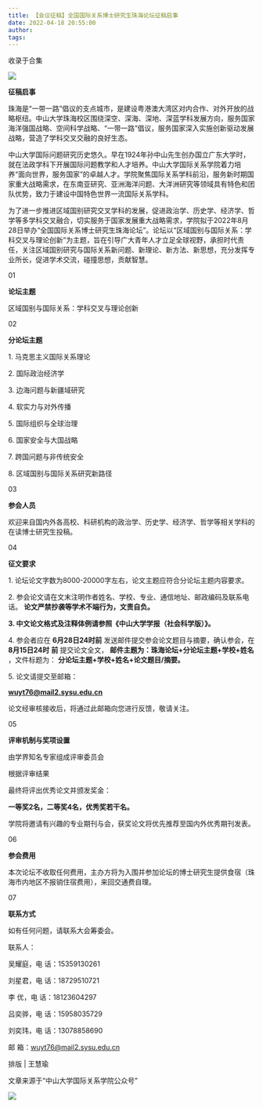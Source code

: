 ```yaml
---
title: 【会议征稿】全国国际关系博士研究生珠海论坛征稿启事
date: 2022-04-18 20:55:00
author: 
tags: 
---
```



收录于合集

![](/images/90/2.gif)

  

**征稿启事**

珠海是“一带一路”倡议的支点城市，是建设粤港澳大湾区对内合作、对外开放的战略枢纽。中山大学珠海校区围绕深空、深海、深地、深蓝学科发展方向，服务国家海洋强国战略、空间科学战略、“一带一路”倡议，服务国家深入实施创新驱动发展战略，营造了学科交叉交融的良好生态。

  

中山大学国际问题研究历史悠久。早在1924年孙中山先生创办国立广东大学时，就在法政学科下开展国际问题教学和人才培养。中山大学国际关系学院着力培养“面向世界，服务国家”的卓越人才。学院聚焦国际关系学科前沿，服务新时期国家重大战略需求，在东南亚研究、亚洲海洋问题、大洋洲研究等领域具有特色和团队优势，致力于建设中国特色世界一流国际关系学科。

  

为了进一步推进区域国别研究交叉学科的发展，促进政治学、历史学、经济学、哲学等多学科交叉融合，切实服务于国家发展重大战略需求，学院拟于2022年8月28日举办“全国国际关系博士研究生珠海论坛”。论坛以“区域国别与国际关系：学科交叉与理论创新”为主题，旨在引导广大青年人才立足全球视野，承担时代责任，关注区域国别研究与国际关系新问题、新理论、新方法、新思想，充分发挥专业所长，促进学术交流，碰撞思想，贡献智慧。

  

01

 **论坛主题**

  

区域国别与国际关系：学科交叉与理论创新

  

02

 **分论坛主题**  

  

1\. 马克思主义国际关系理论

2\. 国际政治经济学

3\. 边海问题与新疆域研究

4\. 软实力与对外传播

5\. 国际组织与全球治理

6\. 国家安全与大国战略

7\. 跨国问题与非传统安全

8\. 区域国别与国际关系研究新路径

  

03

 **参会人员**

  

欢迎来自国内外各高校、科研机构的政治学、历史学、经济学、哲学等相关学科的在读博士研究生投稿。

  

04

 **征文要求**

  

1\. 论坛论文字数为8000-20000字左右，论文主题应符合分论坛主题内容要求。

2\. 参会论文请在文末注明作者姓名、学校、专业、通信地址、邮政编码及联系电话。 **论文严禁抄袭等学术不端行为，文责自负。**

 **3\. 中文论文格式及注释体例请参照《中山大学学报（社会科学版）》。**

4\. 参会者应在 **6月28日24时前** 发送邮件提交参会论文题目与摘要，确认参会，在 **8月15日24时** **前** 提交论文全文，
**邮件主题为：珠海论坛+分论坛主题+学校+姓名** ，文件标题为： **分论坛主题+学校+姓名+论文题目/摘要。**

5\. 论文请提交至邮箱：

 **wuyt76@mail2.sysu.edu.cn**

论文经审核接收后，将通过此邮箱向您进行反馈，敬请关注。

  

05

 **评审机制与奖项设置**

  

由学界知名专家组成评审委员会

根据评审结果

最终将评出优秀论文并颁发奖金：

 **一等奖2名，二等奖4名，优秀奖若干名。**

学院将邀请有兴趣的专业期刊与会，获奖论文将优先推荐至国内外优秀期刊发表。

  

06

 **参会费用**  

  

本次论坛不收取任何费用，主办方将为入围并参加论坛的博士研究生提供食宿（珠海市内地区不报销住宿费用），来回交通费自理。

  

07

 **联系方式**  

  

如有任何问题，请联系大会筹委会。

联系人：

吴耀庭，电 话：15359130261

刘星君，电 话：18729510721

李 优，电 话：18123604297

吕奕骅，电 话：15958035729

刘奕玮，电 话：13078858690

邮 箱：wuyt76@mail2.sysu.edu.cn

  

排版 | 王慧瑜  

文章来源于“中山大学国际关系学院公众号”

![](/images/90/3.gif)

